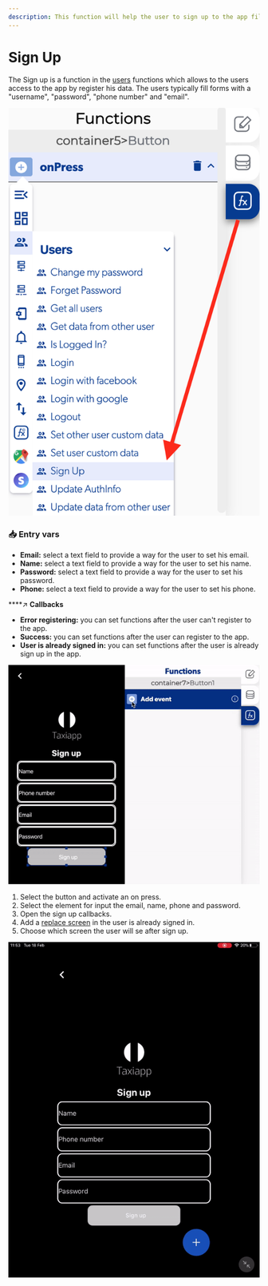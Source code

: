 ```yaml
---
description: This function will help the user to sign up to the app filling a form.
---
```


# Sign Up

The Sign up is a function in the [users](./) functions which allows to the users access to the app by register his data. The users typically fill forms with a "username", "password", "phone number" and "email".

![](../../../.gitbook/assets/captura-de-pantalla-2020-02-10-a-la-s-11.16.46.png)



### 📥 Entry vars <a id="entry-vars"></a>

* **Email:** select a text field to provide a way for the user to set his email.
* **Name:** select a text field to provide a way for the user to set his name.
* **Password:** select a text field to provide a way for the user to set his password.
* **Phone:** select a text field to provide a way for the user to set his phone.

\*\*\*\*↗ **Callbacks**

* **Error registering:** you can set functions after the user can't register to the app.
* **Success:** you can set functions after the user can register to the app.
* **User is already signed  in:** you can set functions after the user is already sign up in the app.

![](../../../.gitbook/assets/ezgif.com-video-to-gif-27.gif)

1. Select the button and activate an on press.
2. Select the element for input the email, name, phone and password.
3. Open the sign up callbacks.
4. Add a [replace screen](../navigation/replace-screen.md) in the user is already signed in.
5. Choose which screen the user will se after sign up. 

![](../../../.gitbook/assets/ezgif.com-video-to-gif-3%20%284%29.gif)

